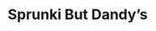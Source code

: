 ---
slug: sprunki-but-dandys-2721
title: Sprunki But Dandy’s
description: "Sprunki But Dandy’s is an exciting online game. Play for free directly in your browser!"
icon: /images/popular_mods/Sprunki But Dandy’s.png
url: https://wowtbc.net/sprunkin/sprunki-but-dandys/index.html
previewImage: /images/popular_mods/Sprunki But Dandy’s.png
type: popular mods

# SEO配置
seo:
  title: "Sprunki But Dandy’s - Play Free Online Game | Fun Browser Games"
  description: "Sprunki But Dandy’s - Play this fun online game for free in your browser. No download required!"
  ogImage: "/images/popular_mods/Sprunki But Dandy’s.png"
  keywords: "sprunki-but-dandys-2721, online game, browser game, free game, popular mods game, play online"

videoUrls:
  - https://www.youtube.com/embed/example1
  - https://www.youtube.com/embed/example2

whyPlay:
  title: "Why Play Sprunki But Dandy’s?"
  items:
    - "Immersive Gameplay: Sprunki But Dandy’s offers an engaging and immersive gaming experience that will keep you entertained for hours"
    - "Challenging Levels: Test your skills with increasingly difficult challenges and obstacles"
    - "Beautiful Graphics: Enjoy stunning visuals and smooth animations that bring the game world to life"
    - "Regular Updates: New content and features are added regularly to keep the game fresh and exciting"
    - "Free to Play: Experience all the fun without spending a penny"
    - "Community Features: Connect with other players, share strategies, and compete for high scores"
    - "Cross-Platform: Play on any device with a web browser, no downloads required"

features:
  title: "Key Features of Sprunki But Dandy’s"
  image: "/images/popular_mods/Sprunki But Dandy’s.png"
  items:
    - "Intuitive Controls: Easy to learn controls make Sprunki But Dandy’s accessible for players of all skill levels"
    - "Multiple Game Modes: Enjoy various gameplay options that provide different challenges and experiences"
    - "Character Customization: Personalize your gaming experience with unique characters and items"
    - "Achievement System: Complete special tasks to earn rewards and recognition"
    - "Leaderboards: Compete with players worldwide and see who can achieve the highest scores"

characteristics:
  title: "Game Characteristics"
  image: "/images/popular_mods/Sprunki But Dandy’s.png"
  items:
    - "Genre: Popular mods game with elements of strategy and skill"
    - "Difficulty: Suitable for both casual gamers and those seeking a challenge"
    - "Play Time: Quick sessions or extended gameplay, depending on your preference"
    - "Art Style: Vibrant and engaging visuals that enhance the gaming experience"
    - "Sound Design: Immersive audio that complements the gameplay perfectly"

info: "Sprunki But Dandy’s is an exciting online game that offers players a unique and engaging gaming experience. With its intuitive controls, stunning visuals, and challenging gameplay, Sprunki But Dandy’s provides hours of entertainment for players of all ages and skill levels. Whether you're looking for a quick gaming session during a break or an extended play session, Sprunki But Dandy’s delivers an immersive experience that will keep you coming back for more. The game features multiple levels of increasing difficulty, ensuring that players are constantly challenged as they progress. With regular updates adding new content and features, Sprunki But Dandy’s remains fresh and exciting, providing endless entertainment options for its growing community of players."

howToPlayIntro: "Welcome to Sprunki But Dandy’s! This guide will walk you through the basics and help you master the game. Whether you're a beginner or looking to improve your skills, these tips and instructions will enhance your gaming experience."

howToPlaySteps:
  - title: "Getting Started"
    description: "Begin your Sprunki But Dandy’s adventure by familiarizing yourself with the controls. Use your keyboard or mouse to navigate through the game interface. The tutorial will guide you through the basic mechanics and help you understand the objectives."
  - title: "Understanding the Objectives"
    description: "In Sprunki But Dandy’s, your main goal is to progress through levels by completing specific objectives. Each level presents unique challenges that require different strategies and approaches."
  - title: "Mastering the Controls"
    description: "Practice using the controls to improve your precision and reaction time. Sprunki But Dandy’s requires quick reflexes and strategic thinking to overcome obstacles and defeat opponents."
  - title: "Utilizing Power-ups"
    description: "Collect power-ups throughout the game to enhance your abilities and overcome difficult challenges. Each power-up offers unique advantages that can be crucial for success."
  - title: "Developing Strategies"
    description: "As you progress in Sprunki But Dandy’s, develop effective strategies for different scenarios. Analyze patterns, anticipate challenges, and adapt your approach to maximize your performance."

faq:
  title: "Frequently Asked Questions about Sprunki But Dandy’s"
  items:
    - question: "Is Sprunki But Dandy’s free to play?"
      answer: "Yes, Sprunki But Dandy’s is completely free to play directly in your web browser. No downloads or purchases are required to enjoy the full game experience."
    - question: "Can I play Sprunki But Dandy’s on mobile devices?"
      answer: "Yes, Sprunki But Dandy’s is optimized for both desktop and mobile play. You can enjoy the game on any device with a web browser and internet connection."
    - question: "Are there any in-game purchases?"
      answer: "While Sprunki But Dandy’s is free to play, there may be optional in-game purchases available for cosmetic items or additional features that don't affect core gameplay."
    - question: "How often is Sprunki But Dandy’s updated?"
      answer: "The developers regularly update Sprunki But Dandy’s with new content, features, and improvements based on player feedback and game performance."
    - question: "Can I play Sprunki But Dandy’s offline?"
      answer: "Currently, Sprunki But Dandy’s requires an internet connection to play as it's a browser-based online game."
    - question: "Is Sprunki But Dandy’s suitable for children?"
      answer: "Yes, Sprunki But Dandy’s is designed to be family-friendly and suitable for players of all ages."
    - question: "How do I report bugs or issues?"
      answer: "If you encounter any problems while playing Sprunki But Dandy’s, you can report them through the game's support page or contact the developers directly through their website."
    - question: "Still Have Questions?"
      answer: "If you have additional questions about Sprunki But Dandy’s that aren't covered in this FAQ, please visit our support center or contact our customer service team for assistance."
---